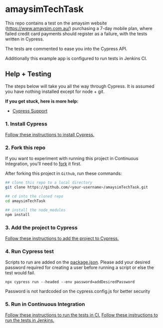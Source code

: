 # amaysimTechTask

This repo contains a test on the amaysim website (https://www.amaysim.com.au/) purchasing a 7-day mobile plan, where failed
credit card payments should register as a failure, with the tests written in Cypress.

The tests are commented to ease you into the Cypress API.

Additionally this example app is configured to run tests in Jenkins CI.

## Help + Testing

The steps below will take you all the way through Cypress. It is assumed you have nothing installed except for node + git.

**If you get stuck, here is more help:**

* [Cypress Support](https://on.cypress.io/support)

### 1. Install Cypress

[Follow these instructions to install Cypress.](https://on.cypress.io/installing-cypress)

### 2. Fork this repo

If you want to experiment with running this project in Continuous Integration, you'll need to [fork](https://github.com/canciorv/amaysimTechTask#fork-destination-box) it first.

After forking this project in `Github`, run these commands:

```bash
## clone this repo to a local directory
git clone https://github.com/<your-username>/amaysimTechTask.git

## cd into the cloned repo
cd amaysimTechTask

## install the node_modules
npm install
```
### 3. Add the project to Cypress

[Follow these instructions to add the project to Cypress.](https://on.cypress.io/writing-your-first-test)

### 4. Run Cypress test

Scripts to run are added on the [package.json](https://github.com/canciorv/amaysimTechTask/blob/main/package.json). Please add your desired password required for creating a user before running a script or else the test would fail.
```
npx cypress run --headed --env password=addDesiredPassword
```
Password is not hardcoded on the cypress.config.js for better security

### 5. Run in Continuous Integration

[Follow these instructions to run the tests in CI.](https://on.cypress.io/continuous-integration)
[Follow these instructions to run the tests in Jenkins.]([https://on.cypress.io/continuous-integration](https://www.lambdatest.com/blog/jenkins-and-cypress-tutorial/)https://www.lambdatest.com/blog/jenkins-and-cypress-tutorial/)

